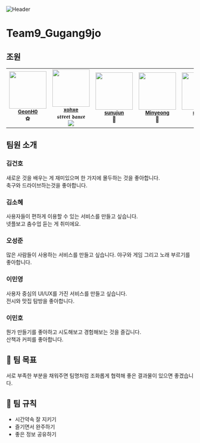 ![Header](https://capsule-render.vercel.app/api?type=waving&height=200&text=9%EA%B0%959%EC%A1%B0!&fontAlign=80&fontAlignY=40&color=gradient)

# Team9_Gugang9jo

## 조원

<table>
  <tr>
    <td align="center"><a href="https://github.com/GeonH0"><img src="https://avatars.githubusercontent.com/u/88571960?v=4" width="100px;" alt=""/></a><br /><sub><b><a href="#김건호">GeonH0</b></sub></a><br />⚽</a></td>
    <td align="center"><a href="https://github.com/xohxe"><img src="https://avatars.githubusercontent.com/u/75136643?v=4" width="100px;" alt=""/></a><br /><sub><b><a href="#김소혜">xohxe</b></sub></a><br />𝖘𝖙𝖗𝖊𝖊𝖙 𝖉𝖆𝖓𝖈𝖊 <br />
    <a href="https://github.com/xohxe">
  <img src="https://img.shields.io/badge/GitHub-181717?style=flat-square&logo=github&logoColor=white"/> 
</a>
    </td>
    <td align="center"><a href="https://github.com/sunujun"><img src="https://avatars.githubusercontent.com/u/98377339?v=4"width="100px;" alt=""/></a><br /><sub><b><a href="#오성준">sunujun</b></sub></a><br />🚀</a></td>
    <td align="center"><a href="https://github.com/Mminy62"><img src="https://avatars.githubusercontent.com/u/66752398?v=4" width="100px;" alt=""/></a><br /><sub><b><a href="#이민영">Minyeong</b></sub></a><br />🍜</a></td>
    <td align="center"><a href="https://github.com/funMango"><img src="https://avatars.githubusercontent.com/u/138420832?v=4" width="100px;" alt=""/></a><br /><sub><b><a href="#이민호">minho</b></sub></a><br />🧑‍💻</a></td>
      
  </tr>
</table>

## 팀원 소개

### 김건호

새로운 것을 배우는 게 재미있으며 한 가지에 몰두하는 것을 좋아합니다. <br/>
축구와 드라이브하는것을 좋아합니다.

### 김소혜

사용자들이 편하게 이용할 수 있는 서비스를 만들고 싶습니다.  
넷플보고 춤수업 듣는 게 취미에요.


### 오성준

많은 사람들이 사용하는 서비스를 만들고 싶습니다.
야구와 게임 그리고 노래 부르기를 좋아합니다.

### 이민영

사용자 중심의 UI/UX를 가진 서비스를 만들고 싶습니다.<br/>
전시와 맛집 탐방을 좋아합니다.

### 이민호

뭔가 만들기를 좋아하고 시도해보고 경험해보는 것을 즐깁니다. <br/>
산책과 커피를 좋아합니다.

## 🎯 팀 목표

서로 부족한 부분을 채워주면 팀명처럼 조화롭게 협력해 좋은 결과물이 있으면 좋겠습니다.

## 📌 팀 규칙

- 시간약속 잘 지키기
- 즐기면서 완주하기
- 좋은 정보 공유하기
